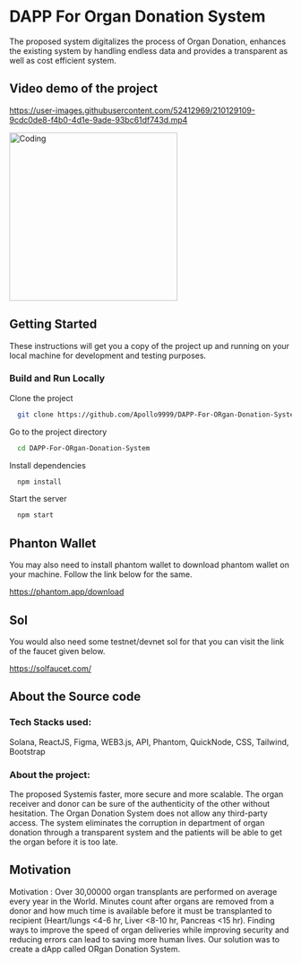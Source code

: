 
# DAPP For Organ Donation System

The proposed system digitalizes the process of Organ Donation, enhances the existing system by
handling endless data and provides a transparent as well as cost efficient system. 


## Video demo of the project



https://user-images.githubusercontent.com/52412969/210129109-9cdc0de8-f4b0-4d1e-9ade-93bc61df743d.mp4



<img  alt="Coding" width="300" src="https://user-images.githubusercontent.com/52412969/210129154-2d898efe-fa27-44cf-83d8-fb1f658d876a.png">



## Getting Started

These instructions will get you a copy of the project up and running on your local machine for development and testing purposes.

### Build and Run Locally

Clone the project
```bash
  git clone https://github.com/Apollo9999/DAPP-For-ORgan-Donation-System.git
```
Go to the project directory
```bash
  cd DAPP-For-ORgan-Donation-System
```

Install dependencies
```bash
  npm install
```
Start the server
```bash
  npm start
```
## Phanton Wallet

You may also need to install phantom wallet to download phantom wallet 
on your machine. Follow the link below for the same.

https://phantom.app/download

## Sol

You would also need some testnet/devnet sol for that you can visit the link 
of the faucet given below.

https://solfaucet.com/

## About the Source code

### Tech Stacks used:

Solana, ReactJS, Figma, WEB3.js, API, Phantom, QuickNode, CSS, Tailwind, Bootstrap

### About the project:
The proposed Systemis faster, more secure and more scalable. The organ receiver and donor can be sure of the authenticity
of the other without hesitation. The Organ Donation System does not allow any third-party access. 
The system eliminates the corruption in department of organ donation through a transparent system and the
patients will be able to get the organ before it is too late.



## Motivation

Motivation : Over 30,00000 organ transplants are performed on average every year in the World. Minutes count after organs are removed from a donor and how much time is available before it must be transplanted to recipient (Heart/lungs &lt;4-6 hr, Liver &lt;8-10 hr, Pancreas &lt;15 hr). Finding ways to improve the speed of organ deliveries while improving security and reducing errors can lead to saving more human lives. Our solution was to create a dApp called ORgan Donation System.
